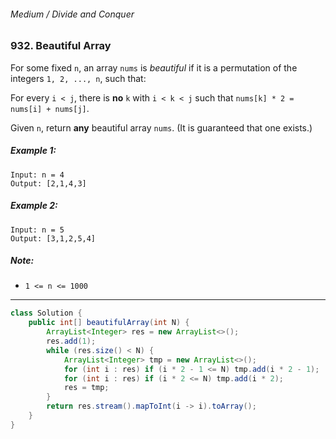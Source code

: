 ###### Medium / Divide and Conquer

### 932. Beautiful Array

For some fixed `n`, an array `nums` is _beautiful_ if it is a permutation of the integers `1, 2, ..., n`, such that:

For every `i < j`, there is **no** `k` with `i < k < j` such that `nums[k] * 2 = nums[i] + nums[j]`.

Given `n`, return **any** beautiful array `nums`.  (It is guaranteed that one exists.)

 

##### Example 1:
```
Input: n = 4
Output: [2,1,4,3]
```
##### Example 2:
```
Input: n = 5
Output: [3,1,2,5,4]
``` 

##### Note:

- `1 <= n <= 1000`

***

```java
class Solution {
    public int[] beautifulArray(int N) {
        ArrayList<Integer> res = new ArrayList<>();
        res.add(1);
        while (res.size() < N) {
            ArrayList<Integer> tmp = new ArrayList<>();
            for (int i : res) if (i * 2 - 1 <= N) tmp.add(i * 2 - 1);
            for (int i : res) if (i * 2 <= N) tmp.add(i * 2);
            res = tmp;
        }
        return res.stream().mapToInt(i -> i).toArray();
    }
}
```
